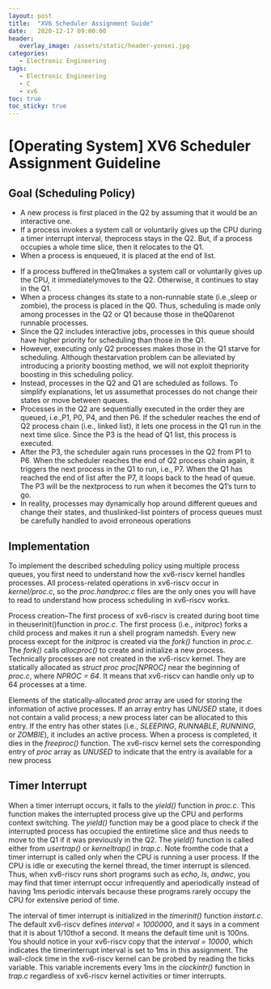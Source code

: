 ```yaml
---
layout: post
title:  "XV6 Scheduler Assignment Guide"
date:   2020-12-17 09:00:00
header:
   overlay_image: /assets/static/header-yonsei.jpg
categories: 
   - Electronic Engineering
tags:
   - Electronic Engineering
   - C
   - xv6
toc: true
toc_sticky: true
---
```


# [Operating System] XV6 Scheduler Assignment Guideline

## Goal (Scheduling Policy)

- A new process is first placed in the Q2 by assuming that it would be an interactive one.
- If a process invokes a system call or voluntarily gives up the CPU during a timer interrupt interval, theprocess stays in the Q2. But, if a process occupies a whole time slice, then it relocates to the Q1.
- When a process is enqueued, it is placed at the end of list.
<!--more-->
- If a process buffered in theQ1makes a system call or voluntarily gives up the CPU, it immediatelymoves to the Q2. Otherwise, it continues to stay in the Q1.  
- When a process changes its state to a non-runnable state (i.e.,sleep or zombie), the process is placed in the Q0. Thus, scheduling is made only among processes in the Q2 or Q1 because those in theQ0arenot runnable processes.
- Since the Q2 includes interactive jobs, processes in this queue should have higher priority for scheduling than those in the Q1.
-  However,  executing only Q2 processes makes those in the Q1 starve for scheduling. Although thestarvation problem can be alleviated by introducing a priority boosting method, we will not exploit thepriority boosting in this scheduling policy.
- Instead, processes in the Q2 and Q1 are scheduled as follows. To simplify explanations, let us assumethat processes do not change their states or move between queues.
- Processes in the Q2 are sequentially executed in the order they are queued, i.e.,P1, P0, P4, and then P6. If the scheduler reaches the end of Q2 process chain (i.e., linked list), it lets one process in the Q1 run in the next time slice. Since the P3 is the head of Q1 list, this process is executed.
- After the P3, the scheduler again runs processes in the Q2 from P1 to P6. When the scheduler reaches the end of Q2 process chain again, it triggers the next process in the Q1 to run, i.e., P7.  When the Q1 has reached the end of list after the P7, it loops back to the head of queue. The P3 will be the nextprocess to run when it becomes the Q1’s turn to go.
- In reality, processes may dynamically hop around different queues and change their states, and thuslinked-list pointers of process queues must be carefully handled to avoid erroneous operations


## Implementation

To implement the described scheduling policy using multiple process queues, you first need to understand how the xv6-riscv kernel handles processes. All process-related operations in xv6-riscv occur in *kernel/proc.c*, so the *proc.handproc.c* files are the only ones you will have to read to understand how process scheduling in xv6-riscv works.

Process creation–The first process of xv6-riscv is created during boot time in theuserinit()function in *proc.c*. The first process (i.e., *initproc*) forks a child process and makes it run a shell program namedsh. Every new process except for the *initproc* is created via the *fork()* function in *proc.c*.   The *fork()* calls *allocproc()* to create and initialize a new process. Technically  processes  are  not  created  in  the  xv6-riscv  kernel.   They  are  statically  allocated  as  *struct proc proc[NPROC]* near  the  beginning  of *proc.c*,  where *NPROC = 64*. It  means  that xv6-riscv can handle only up to 64 processes at a time. 

Elements of the statically-allocated *proc* array are used for storing the information of active processes. If an array entry has *UNUSED* state,  it does not contain a valid process; a new process later can be allocated to this entry. If the entry has other states (i.e., *SLEEPING*, *RUNNABLE*, *RUNNING*, or *ZOMBIE*), it includes an active process. When  a  process  is  completed,  it  dies  in  the *freeproc()* function. The  xv6-riscv  kernel  sets  the corresponding entry of *proc* array as *UNUSED* to indicate that the entry is available for a new process


## Timer Interrupt

When a timer interrupt occurs, it falls to the *yield()* function in *proc.c*. This function makes the interrupted process give up the CPU and performs context switching. The *yield()* function may be a good place to check if the interrupted process has occupied the entiretime slice and thus needs to move to the Q1 if it was previously in the Q2. The *yield()* function is called either from *usertrap()* or *kerneltrap()* in *trap.c*.  Note fromthe code that a timer interrupt is called only when the CPU is running a user process.  If the CPU is idle or executing the kernel thread, the timer interrupt is silenced. Thus, when xv6-riscv runs short programs such as *echo*, *ls*, *andwc*, you may find that timer interrupt occur infrequently and aperiodically instead of having 1ms periodic intervals because these programs rarely occupy the CPU for extensive period of time.

The interval of timer interrupt is initialized in the *timerinit()* function *instart.c*. The default xv6-riscv defines *interval = 1000000*, and it says in a comment that it is about 1/10thof a second. It means the default time unit is 100ns. You should notice in your xv6-riscv copy that the *interval = 10000*,  which indicates the timerinterrupt interval is set to 1ms in this assignment. The wall-clock time in the xv6-riscv kernel can be probed by reading the ticks variable.  This variable increments every 1ms in the *clockintr()* function in *trap.c* regardless of xv6-riscv kernel activities or timer interrupts.

